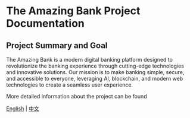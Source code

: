 # The Amazing Bank Project Documentation

## Project Summary and Goal
The Amazing Bank is a modern digital banking platform designed to revolutionize the banking experience through cutting-edge technologies and innovative solutions. Our mission is to make banking simple, secure, and accessible to everyone, leveraging AI, blockchain, and modern web technologies to create a seamless user experience.

More detailed information about the project can be found

[English](./profile/README.md) | [中文](./profile/README_cn.md)